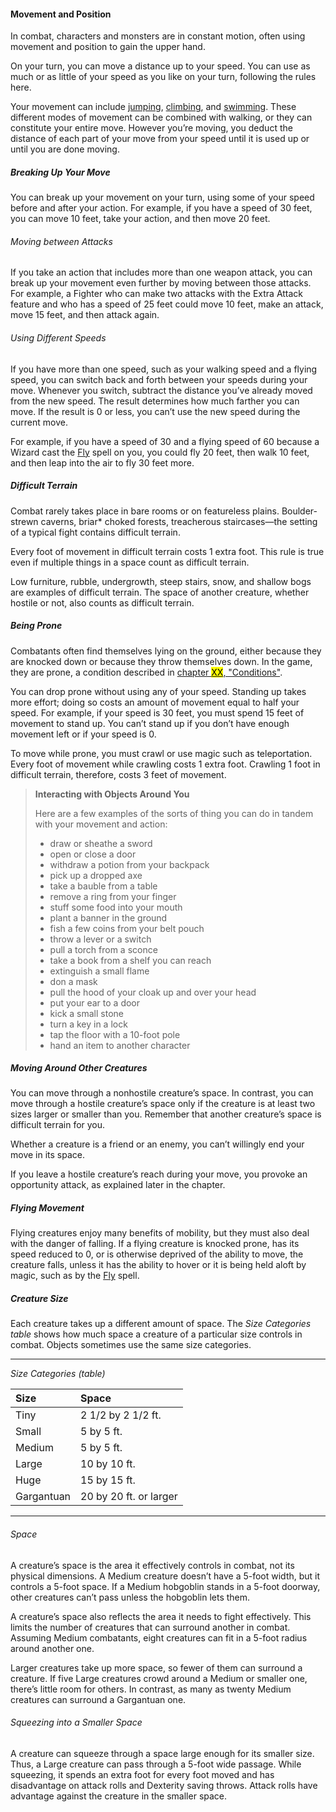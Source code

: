 #### Movement and Position

In combat, characters and monsters are in constant motion, often using movement and position to gain the upper hand.

On your turn, you can move a distance up to your speed.
You can use as much or as little of your speed as you like on your turn, following the rules here.

Your movement can include [jumping](#Exploration_Movement_jumping), [climbing](#Exploration_Movement_climbing_swimming_and_crawling), and [swimming](#Exploration_Movement_climbing_swimming_and_crawling).
These different modes of movement can be combined with walking, or they can constitute your entire move.
However you’re moving, you deduct the distance of each part of your move from your speed until it is used up or until you are done moving.

##### Breaking Up Your Move

You can break up your movement on your turn, using some of your speed before and after your action.
For example, if you have a speed of 30 feet, you can move 10 feet, take your action, and then move 20 feet.

###### Moving between Attacks

If you take an action that includes more than one weapon attack, you can break up your movement even further by moving between those attacks.
For example, a Fighter who can make two attacks with the Extra Attack feature and who has a speed of 25 feet could move 10 feet, make an attack, move 15 feet, and then attack again.

###### Using Different Speeds

If you have more than one speed, such as your walking speed and a flying speed, you can switch back and forth between your speeds during your move.
Whenever you switch, subtract the distance you’ve already moved from the new speed.
The result determines how much farther you can move.
If the result is 0 or less, you can’t use the new speed during the current move.

For example, if you have a speed of 30 and a flying speed of 60 because a Wizard cast the [Fly](#Fly_fly) spell on you, you could fly 20 feet, then walk 10 feet, and then leap into the air to fly 30 feet more.

##### Difficult Terrain

Combat rarely takes place in bare rooms or on featureless plains.
Boulder-strewn caverns, briar* choked forests, treacherous staircases—the setting of a typical fight contains difficult terrain.

Every foot of movement in difficult terrain costs 1 extra foot.
This rule is true even if multiple things in a space count as difficult terrain.

Low furniture, rubble, undergrowth, steep stairs, snow, and shallow bogs are examples of difficult terrain.
The space of another creature, whether hostile or not, also counts as difficult terrain.

##### Being Prone

Combatants often find themselves lying on the ground, either because they are knocked down or because they throw themselves down.
In the game, they are prone, a condition described in [chapter <mark>XX</mark>, "Conditions"](#Conditions_conditions).

You can drop prone without using any of your speed.
Standing up takes more effort; doing so costs an amount of movement equal to half your speed.
For example, if your speed is 30 feet, you must spend 15 feet of movement to stand up.
You can’t stand up if you don’t have enough movement left or if your speed is 0.

To move while prone, you must crawl or use magic such as teleportation.
Every foot of movement while crawling costs 1 extra foot.
Crawling 1 foot in difficult terrain, therefore, costs 3 feet of movement.

> **Interacting with Objects Around You**
>
> Here are a few examples of the sorts of thing you can do in tandem with your movement and action:
>
> - draw or sheathe a sword
> - open or close a door
> - withdraw a potion from your backpack
> - pick up a dropped axe
> - take a bauble from a table
> - remove a ring from your finger
> - stuff some food into your mouth
> - plant a banner in the ground
> - fish a few coins from your belt pouch
> - throw a lever or a switch
> - pull a torch from a sconce
> - take a book from a shelf you can reach
> - extinguish a small flame
> - don a mask
> - pull the hood of your cloak up and over your head
> - put your ear to a door
> - kick a small stone
> - turn a key in a lock
> - tap the floor with a 10-foot pole
> - hand an item to another character

##### Moving Around Other Creatures

You can move through a nonhostile creature’s space.
In contrast, you can move through a hostile creature’s space only if the creature is at least two sizes larger or smaller than you.
Remember that another creature’s space is difficult terrain for you.

Whether a creature is a friend or an enemy, you can’t willingly end your move in its space.

If you leave a hostile creature’s reach during your move, you provoke an opportunity attack, as explained later in the chapter.

##### Flying Movement

Flying creatures enjoy many benefits of mobility, but they must also deal with the danger of falling.
If a flying creature is knocked prone, has its speed reduced to 0, or is otherwise deprived of the ability to move, the creature falls, unless it has the ability to hover or it is being held aloft by magic, such as by the [Fly](#Fly_fly) spell.

##### Creature Size

Each creature takes up a different amount of space.
The _Size Categories table_ shows how much space a creature of a particular size controls in combat.
Objects sometimes use the same size categories.

___
<!-- markdownlint-disable-next-line no-emphasis-as-heading -->
_Size Categories (table)_

| Size       | Space                  |
|:-----------|:-----------------------|
| Tiny       | 2 1/2 by 2 1/2 ft.     |
| Small      | 5 by 5 ft.             |
| Medium     | 5 by 5 ft.             |
| Large      | 10 by 10 ft.           |
| Huge       | 15 by 15 ft.           |
| Gargantuan | 20 by 20 ft. or larger |

___

###### Space

A creature’s space is the area it effectively controls in combat, not its physical dimensions.
A Medium creature doesn’t have a 5-foot width, but it controls a 5-foot space.
If a Medium hobgoblin stands in a 5-foot doorway, other creatures can’t pass unless the hobgoblin lets them.

A creature’s space also reflects the area it needs to fight effectively.
This limits the number of creatures that can surround another in combat.
Assuming Medium combatants, eight creatures can fit in a 5-foot radius around another one.

Larger creatures take up more space, so fewer of them can surround a creature.
If five Large creatures crowd around a Medium or smaller one, there’s little room for others.
In contrast, as many as twenty Medium creatures can surround a Gargantuan one.

###### Squeezing into a Smaller Space

A creature can squeeze through a space large enough for its smaller size.
Thus, a Large creature can pass through a 5-foot wide passage.
While squeezing, it spends an extra foot for every foot moved and has disadvantage on attack rolls and Dexterity saving throws.
Attack rolls have advantage against the creature in the smaller space.
